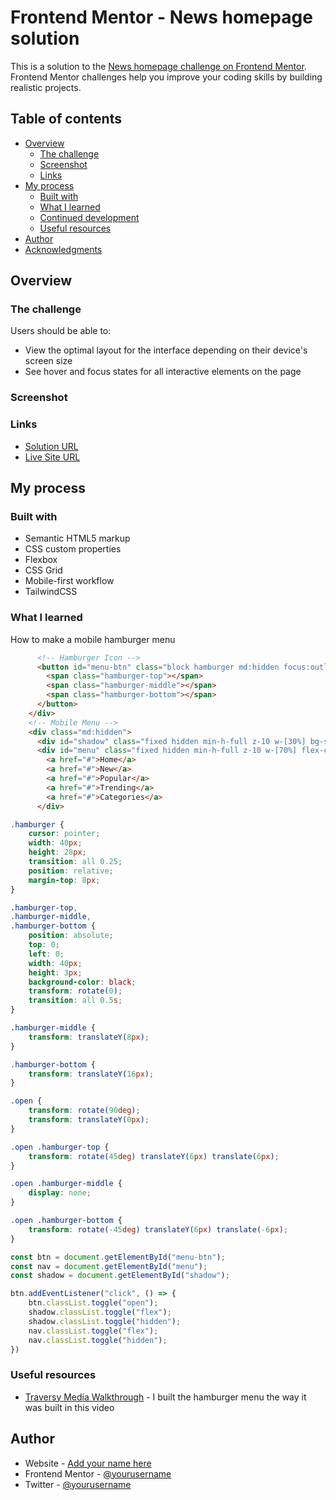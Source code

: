 # Frontend Mentor - News homepage solution

This is a solution to the [News homepage challenge on Frontend Mentor](https://www.frontendmentor.io/challenges/news-homepage-H6SWTa1MFl). Frontend Mentor challenges help you improve your coding skills by building realistic projects. 

## Table of contents

- [Overview](#overview)
  - [The challenge](#the-challenge)
  - [Screenshot](#screenshot)
  - [Links](#links)
- [My process](#my-process)
  - [Built with](#built-with)
  - [What I learned](#what-i-learned)
  - [Continued development](#continued-development)
  - [Useful resources](#useful-resources)
- [Author](#author)
- [Acknowledgments](#acknowledgments)

## Overview

### The challenge

Users should be able to:

- View the optimal layout for the interface depending on their device's screen size
- See hover and focus states for all interactive elements on the page

### Screenshot



### Links

- [Solution URL](https://github.com/Nospiel-code/fm-news-homepage)
- [Live Site URL](https://nospiel-code.github.io/fm-news-homepage/)

## My process

### Built with

- Semantic HTML5 markup
- CSS custom properties
- Flexbox
- CSS Grid
- Mobile-first workflow
- TailwindCSS


### What I learned

How to make a mobile hamburger menu

```html
      <!-- Hamburger Icon -->
      <button id="menu-btn" class="block hamburger md:hidden focus:outline-none z-20">
        <span class="hamburger-top"></span>
        <span class="hamburger-middle"></span>
        <span class="hamburger-bottom"></span>
      </button>
    </div>
    <!-- Mobile Menu -->
    <div class="md:hidden">
      <div id="shadow" class="fixed hidden min-h-full z-10 w-[30%] bg-secondary900 opacity-40 left-0 top-0"></div>
      <div id="menu" class="fixed hidden min-h-full z-10 w-[70%] flex-col pt-32 pl-8 space-y-6 right-0 top-0 bg-white">
        <a href="#">Home</a>
        <a href="#">New</a>
        <a href="#">Popular</a>
        <a href="#">Trending</a>
        <a href="#">Categories</a>
      </div>
```
```css
.hamburger {
    cursor: pointer;
    width: 40px;
    height: 28px;
    transition: all 0.25;
    position: relative;
    margin-top: 8px;
}

.hamburger-top,
.hamburger-middle,
.hamburger-bottom {
    position: absolute;
    top: 0;
    left: 0;
    width: 40px;
    height: 3px;
    background-color: black;
    transform: rotate(0);
    transition: all 0.5s;
}

.hamburger-middle {
    transform: translateY(8px);
}

.hamburger-bottom {
    transform: translateY(16px);
}

.open {
    transform: rotate(90deg);
    transform: translateY(0px);
}

.open .hamburger-top {
    transform: rotate(45deg) translateY(6px) translate(6px);
}

.open .hamburger-middle {
    display: none;
}

.open .hamburger-bottom {
    transform: rotate(-45deg) translateY(6px) translate(-6px);
}
```
```js
const btn = document.getElementById("menu-btn");
const nav = document.getElementById("menu");
const shadow = document.getElementById("shadow");

btn.addEventListener("click", () => {
    btn.classList.toggle("open");
    shadow.classList.toggle("flex");
    shadow.classList.toggle("hidden");
    nav.classList.toggle("flex");
    nav.classList.toggle("hidden");
})
```

### Useful resources

- [Traversy Media Walkthrough](https://www.youtube.com/watch?app=desktop&v=dFgzHOX84xQ&ab_channel=TraversyMedia) - I built the hamburger menu the way it was built in this video



## Author

- Website - [Add your name here](https://www.your-site.com)
- Frontend Mentor - [@yourusername](https://www.frontendmentor.io/profile/yourusername)
- Twitter - [@yourusername](https://www.twitter.com/yourusername)



